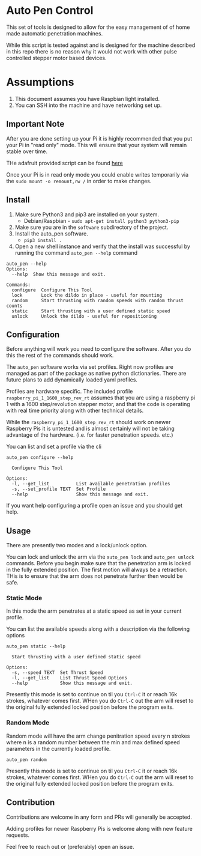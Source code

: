 # Auto Pen Control
This set of tools is designed to allow for the easy management of of home made automatic penetration machines.

While this script is tested against and is designed for the machine described in this repo there is no reason why it would not work with other pulse controlled stepper motor based devices.

# Assumptions
1. This document assumes you have Raspbian light installed. 
2. You can SSH into the machine and have networking set up.

## Important Note
After you are done setting up your Pi it is highly recommended that you put your Pi in "read only" mode. This will ensure that your system will remain stable over time.

THe adafruit provided script can be found [here](https://learn.adafruit.com/read-only-raspberry-pi/)

Once your Pi is in read only  mode you could enable writes temporarily via the `sudo mount -o remount,rw /` in order to make changes.

## Install

1. Make sure Python3 and pip3 are installed on your system.
    - Debian/Raspbian - `sudo apt-get install python3 python3-pip`
2. Make sure you are in the `software` subdirectory of the project.
3. Install the auto_pen software.
    - `pip3 install .`
4. Open a new shell instance and verify that the install was successful by running the command `auto_pen --help` command

```shell script
auto_pen --help
Options:
  --help  Show this message and exit.

Commands:
  configure  Configure This Tool
  lock       Lock the dildo in place - useful for mounting
  random     Start thrusting with random speeds with random thrust counts
  static     Start thrusting with a user defined static speed
  unlock     Unlock the dildo - useful for repositioning

```

## Configuration

Before anything will work you need to configure the software. After you do this the rest of the commands should work.

The `auto_pen` software works via set profiles. Right now profiles are managed as part of the package as native python dictionaries. There are future plans to add dynamically loaded yaml profiles.

Profiles are hardware specific. The included profile `raspberry_pi_1_1600_step_rev_rt` assumes that you are using a raspberry pi 1 with a 1600 step/revolution stepper motor, and that the code is operating with real time priority along with other technical details.

While the `raspberry_pi_1_1600_step_rev_rt` should work on newer Raspberry Pis it is untested and is almost certainly will not be taking advantage of the hardware. (i.e. for faster penetration speeds. etc.)

You can list and set a profile via the cli

```shell script
auto_pen configure --help

  Configure This Tool

Options:
  -l, --get_list          List available penetration profiles
  -s, --set_profile TEXT  Set Profile
  --help                  Show this message and exit.

```

If you want help configuring a profile open an issue and you should get help.

## Usage

There are presently two modes and a lock/unlock option.

You can lock and unlock the arm via the `auto_pen lock` and `auto_pen unlock` commands. Before you begin make sure that the penetration arm is locked in the fully extended position. The first motion will always be a retraction. THis is to ensure that the arm does not penetrate further then would be safe.

### Static Mode
In this mode the arm penetrates at a static speed as set in your current profile.

You can list the available speeds along with a description via the following options

```shell script
auto_pen static --help

  Start thrusting with a user defined static speed

Options:
  -s, --speed TEXT  Set Thrust Speed
  -l, --get_list    List Thrust Speed Options
  --help            Show this message and exit.
```

Presently this mode is set to continue on til you `Ctrl-C` it or reach 16k strokes, whatever comes first. WHen you do `Ctrl-C` out the arm will reset to the original fully extended locked position before the program exits. 

### Random Mode
Random mode will have the arm change penitration speed every n strokes where n is a random number between the min and max defined speed parameters in the currently loaded profile.

```shell script
auto_pen random
```

Presently this mode is set to continue on til you `Ctrl-C` it or reach 16k strokes, whatever comes first. WHen you do `Ctrl-C` out the arm will reset to the original fully extended locked position before the program exits. 

## Contribution

Contributions are welcome in any form and PRs will generally be accepted.

Adding profiles for newer Raspberry Pis is welcome along with new feature requests.

Feel free to reach out or (preferably) open an issue.